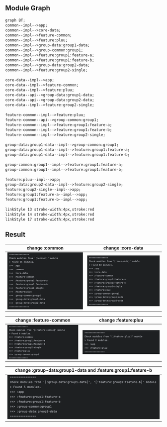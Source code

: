 ## Module Graph

```mermaid
graph BT;
common--impl-->app;
common--impl-->core-data;
common--impl-->feature-common;
common--impl-->feature:pluu;
common--impl-->group-data:group1-data;
common--impl-->group-common:group1;
common--impl-->feature:group1:feature-a;
common--impl-->feature:group1:feature-b;
common--impl-->group-data:group2-data;
common--impl-->feature:group2-single;

core-data--impl-->app;
core-data--impl-->feature-common;
core-data--impl-->feature:pluu;
core-data--api-->group-data:group1-data;
core-data--api-->group-data:group2-data;
core-data--impl-->feature:group2-single;

feature-common--impl-->feature:pluu;        
feature-common--api-->group-common:group1;
feature-common--impl-->feature:group1:feature-a;
feature-common--impl-->feature:group1:feature-b;
feature-common--impl-->feature:group2-single;   

group-data:group1-data--impl-->group-common:group1;
group-data:group1-data--impl-->feature:group1:feature-a;
group-data:group1-data--impl-->feature:group1:feature-b;

group-common:group1--impl-->feature:group1:feature-a;
group-common:group1--impl-->feature:group1:feature-b;      

feature:pluu--impl-->app;     
group-data:group2-data--impl-->feature:group2-single;           
feature:group2-single--impl-->app;
feature:group1:feature-a--impl-->app;
feature:group1:feature-b--impl-->app;     
      
linkStyle 13 stroke-width:4px,stroke:red
linkStyle 14 stroke-width:4px,stroke:red
linkStyle 17 stroke-width:4px,stroke:red
```

## Result

|        change :common        |      change :core-data       |
| :--------------------------: | :--------------------------: |
| <img src="arts/Case1.png" /> | <img src="arts/Case2.png" /> |

|    change :feature-common    |     change :feature:pluu     |
| :--------------------------: | :--------------------------: |
| <img src="arts/Case3.png" /> | <img src="arts/Case4.png" /> |

| change :group-data:group1-data and :feature:group1:feature-b |
| :----------------------------------------------------------: |
|            <img src="arts/Case5-multiple.png" />             |

